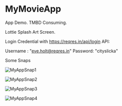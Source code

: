 # MyMovieApp

App Demo. TMBD Consuming. 

Lottie Splash Art Screen.

Login Credential with https://reqres.in/api/login API:

Username : "eve.holt@reqres.in"
Password: "cityslicka"


Some Snaps

![MyAppSnap1](https://user-images.githubusercontent.com/70175859/163250857-06475fb6-fa66-4eca-aa2a-a5cb2a4222d4.jpeg)

![MyAppSnap2](https://user-images.githubusercontent.com/70175859/163251023-7aedc787-3aa6-4c94-9039-b0f8c195792a.jpeg)

![MyAppSnap3](https://user-images.githubusercontent.com/70175859/163251093-f9e2dd9e-32fb-4024-afd2-93582a3934c9.jpeg)

![MyAppSnap4](https://user-images.githubusercontent.com/70175859/163251147-6b7eabc8-a141-47ca-b6a6-bad3b649bf4c.jpeg)
